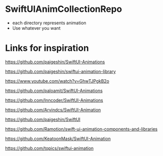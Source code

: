 # SwiftUIAnimCollectionRepo

- each directory represents animation
- Use whatever you want

# Links for inspiration

https://github.com/paigeshin/SwiftUI-Animations

https://github.com/paigeshin/swiftui-animation-library

https://www.youtube.com/watch?v=GhwTJPgkB2o

https://github.com/paloamit/SwiftUI-Animations

https://github.com/Inncoder/SwiftUI-Animations

https://github.com/Arvindcs/SwiftUI-Animation

https://github.com/paigeshin/SwiftUI

https://github.com/Ramotion/swift-ui-animation-components-and-libraries

https://github.com/KeatoonMask/SwiftUI-Animation

https://github.com/topics/swiftui-animation
